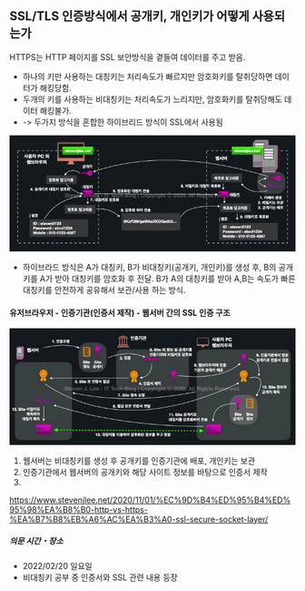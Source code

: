 ## SSL/TLS 인증방식에서 공개키, 개인키가 어떻게 사용되는가

HTTPS는 HTTP 페이지를 SSL 보안방식을 곁들여 데이터를 주고 받음.

- 하나의 키만 사용하는 대칭키는 처리속도가 빠르지만 암호화키를 탈취당하면 데이터가 해킹당함.
- 두개의 키를 사용하는 비대칭키는 처리속도가 느리지만, 암호화키를 탈취당해도 데이터 해킹불가.
- -> 두가지 방식을 혼합한 하이브리드 방식이 SSL에서 사용됨
  
![](2022-02-22-21-40-41.png)
- 하이브라드 방식은 A가 대칭키, B가 비대칭키(공개키, 개인키)를 생성 후, B의 공개키를 A가 받아 대칭키를 암호화 후 전달. B가 A의 대칭키를 받아 A,B는 속도가 빠른 대칭키를 안전하게 공유해서 보관/사용 하는 방식.



#### 유저브라우저 - 인증기관(인증서 제작) - 웹서버 간의 SSL 인증 구조
![](2022-02-22-21-28-08.png)
1. 웹서버는 비대칭키를 생성 후 공개키를 인증기관에 배포, 개인키는 보관
2. 인증기관에서 웹서버의 공개키와 해당 사이트 정보를 바탕으로 인증서 제작
3. 

https://www.stevenjlee.net/2020/11/01/%EC%9D%B4%ED%95%B4%ED%95%98%EA%B8%B0-http-vs-https-%EA%B7%B8%EB%A6%AC%EA%B3%A0-ssl-secure-socket-layer/

##### 의문 시간・장소
- 2022/02/20 일요일
- 비대칭키 공부 중 인증서와 SSL 관련 내용 등장


